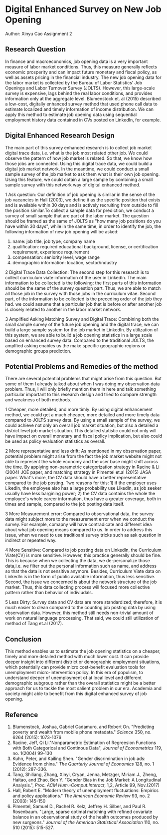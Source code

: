 # Digital Enhanced Survey on New Job Opening
Author: Xinyu Cao
Assignment 2

## Research Question
In finance and macroeconomics, job opening data is a very important measure of  labor market conditions. Thus, this measure generally reflects economic prosperity and can impact future monetary and fiscal policy, as well as assets pricing in the financial industry. The new job opening data for the labor market is collected by the Bureau of Labor Statistics’ Job Openings and Labor Turnover Survey (JOLTS). However, this large-scale survey is expensive, lags behind the real labor conditions, and provides information only at the aggregate level. Blumenstock et. al (2015) described  a low-cost, digitally enhanced survey method that used phone call data to estimate localized and timely information of income distribution. We can apply this method to estimate job opening data using sequential employment history data contained in CVs posted on LinkedIn, for example.

## Digital Enhanced Research Design
The main part of this survey enhanced research is to collect job market digital trace data, i.e. what is the job most related other job. We could observe the pattern of how job market is related. So that, we know how those jobs are connected. Using this digital trace data, we could build a digital job market network. In the meantime, we could conduct a small sample survey of the job market to ask them what is their own job opening. Using this feature, we could obtain a large sample by combining a small sample survey with this network way of digital enhanced method.

1 Ask question: 
Our definition of job opening is similar in the sense of the job vacancies in Hall (2003), we define it as the specific position that exists and is available within 30 days and is actively recruiting from outside to fill the position similar.To collect a sample data for prediction, we conduct a survey of small sample that are part of the labor market. The question should be framed as the same of JOLTS as "how many job positions do you have within 30 days", while in the same time, in order to identify the job, the following information of new job opening will be asked:
   1. name: job title, job type, company name
   2. qualification: required educational background, license, or certification requirement, experience requirement
   3. compensation: seniority level, wage range
   4. demographic information: location, sector/industry

2 Digital Trace Data Collection: 
The second step for this research is to collect curriculum viate information of the user in LinkedIn. The main information to be collected is the following: the first parts of this information should be the same of the survey question part. Thus, we are able to match all those job in the survey with those jobs in the curriculum vitae. Second part, of the information to be collected is the preceding order of the job they had. we could assume that a particular job that is before or after another job is closely related to another in the labor market network.

3 Amplified Asking Matching Survey and Digital Trace: 
Combining both the small sample survey of the future job opening and the digital trace, we can build a large sample system for the job market in LinkedIn. By utilization of this system, we are able to build a job opening statistics in a large scale based on enhanced survey data. Compared to the traditional JOLTS, the amplfied asking enables us the make specific geographic regions or demographic groups prediction. 


## Potential Problems and Remedies of the method
There are several potential problems that might arise from this question. But some of them I already talked about when I was doing my observation data problem. Thus, I will only briefly mention them in here and talk something particular important to this research design and tried to compare strength and weakness of both methods.

1 Cheaper, more detailed, and more timly:
  By using digital enhancement method, we could get a much cheaper, more detailed and more timely data compared to JOLTS survey data. By using a small sample of the survey, we could achieve not only an overall job market situation, but also a detailed a district level job market situation. This detailed statistic could not only will have impact on overall monetary and fiscal policy implication, but also could be used as policy evaluation statistics as overall.

2 More representative and less drift:
  As mentioned in my observation paper, potential problem might arise from the fact the job market website might not able to represent the whole economy and the user base might shift across the time. By applying non-parametric categorization strategy in Racine & Li (2004) JOE paper, and matching strategy in Pimentel et.al (2015) JASA paper. What's more, the CV data should have a better representative compared to the job posting. Two reasons for this: 1) if the employer uses LikedIn, the employee also has a large probability use LikedIn, as job seeker usually have less bargining power; 2) the CV data contains the whole the employee's whole career information, thus have a greater coverage, both in times and sample, compared to the job posting data itself.  

3 More Measurement error:
  Compared to observational data, the survey data might subject more to the measurement error when we conduct the survey. For example, comapny will have contradicate and different idea about what job opening means compared to us. In order to address this issue, when we need to use traditioanl survey tricks such as ask question in indirect or repeated way.

4 More Sensitive: 
  Compared to job posting data on Linkedln, the Curriculum Viate(CV) is more sensitive. However, this practice generally should be fine. This is because when we collecting the data, we de-personalize those data,i.e. we filter out the personal information such as name, and address so that the data is not sensitive anymore. Besides, Curriculum Viate data on Linkedln is in the form of public available information, thus less sensitive. Second, the issue we concerned is about the network structure of the job market. Thus, this data collecting process will focused more collective pattern rather than behavior of indiviudals.

5 Less Dirty:
  Survey data and CV data are more standardized; therefore, it is much easier to clean compared to the counting job posting data by using observation data. However, this method still needs non-trivial amount of work on natural language processing. That said, we could still utilization of method of Tang et.al (2017). 

 
## Conclusion
This method enables us to estimate the job opening statistics on a cheaper, timely and more detailed method with much lower cost. It can provide deeper insight into different district or demographic employment situations, which potentially can provide micro cost-benefit evaluation tools for unemployment micro-intervention policy. In this era of populism, to understand deeper of unemployment of at local level and different demographic subgroup rather than the overall statistics might be a better approach for us to tackle the most salient problem in our era. Academia and society might able to benefit from this digital enhanced survey of job opening.



## Reference
1. Blumenstock, Joshua, Gabriel Cadamuro, and Robert On. "Predicting poverty and wealth from mobile phone metadata." *Science* 350, no. 6264 (2015): 1073-1076
2. Racine, Jeff, Qi Li."Nonparametric Estimation of Regreesion Functions with Both Categorical and Continous Data", *Journal of Econometrics* 119, no. 1(2004) 99-130
3. Kuhn, Peter, and Kailing Shen. "Gender discrimination in job ads: Evidence from china." *The Quarterly Journal of Economics* 128, no. 1 (2012): 287-336.
4. Tang, Shiliang, Zhang, Xinyi, Cryan, Jenna, Metzger, Miriam J., Zheng, Haitao, and Zhao, Ben Y. "Gender Bias in the Job Market: A Longitudinal Analysis.", *Proc. ACM Hum.-Comput.Interact*, 1,2, Article 99, Nov.(2017)
5. Hall, Robert E. "Modern theory of unemployment fluctuations: Empirics and policy applications." *The American Economic Review* 93, no. 2 (2003): 145-150
6. Pimentel, Samuel D., Rachel R. Kelz, Jeffrey H. Silber, and Paul R. Rosenbaum. "Large, sparse optimal matching with refined covariate balance in an observational study of the health outcomes produced by new surgeons." *Journal of the American Statistical Association* 110, no. 510 (2015): 515-527.